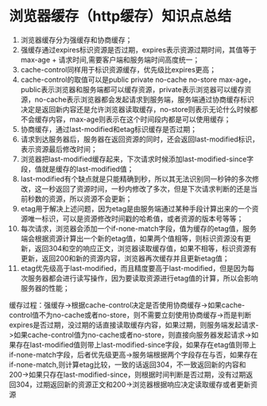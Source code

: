 # 浏览器缓存（http缓存）知识点总结

1. 浏览器缓存分为强缓存和协商缓存；
2. 强缓存通过expires标识资源是否过期，expires表示资源过期时间，其值等于max-age + 请求时间,需要客户端和服务端时间高度统一；
3. cache-control同样用于标识资源缓存，优先级比expires更高；
5. cache-control的取值可以是public private no-cache no-store max-age，public表示浏览器和服务端都可以缓存资源，private表示浏览器可以缓存资源，no-cache表示浏览器都会发起请求到服务端，服务端通过协商缓存标识决定是返回新内容还是允许浏览器读取缓存，no-store则表示无论什么时候都不会缓存内容，max-age则表示在这个时间段内都是可以使用缓存；
6. 协商缓存，通过last-modified和etag标识缓存是否过期；
7. 请求到达服务器后，服务器在返回资源的同时，还会返回last-modified标识，表示资源最后修改时间；
8. 浏览器把last-modified缓存起来，下次请求时候添加last-modified-since字段，值就是缓存的last-modified值；
9. last-modified有个缺点就是只能精确到秒，所以其无法识别同一秒钟的多次修改，这一秒返回了资源时间，一秒内修改了多次，但是下次请求判断的还是当前秒数的资源，所以资源不会更新；
10. etag用于解决上述问题，因为etag是由服务端通过某种手段计算出来的一个资源唯一标识，可以是资源修改时间戳的哈希值，或者资源的版本号等等；
11. 每次请求，浏览器会添加一个if-none-match字段，值为缓存的etag值，服务端会根据资源计算出一个新的etag值，如果两个值相等，则标识资源没有更新，返回304和空的响应正文，浏览器读取缓存值，如果不相等，标识资源有更新，返回200和新的资源内容，浏览器再次缓存并且更新etag值；
12. etag优先级高于last-modified，而且精度要高于last-modified，但是因为每次服务器都会进行读写操作，因为要读取资源进行etag值的计算，所以会影响服务器的性能；

缓存过程：强缓存->根据cache-control决定是否使用协商缓存->如果cache-control值不为no-cache或者no-store，则不需要立刻使用协商缓存->而是判断expires是否过期，没过期的话直接读取缓存内容，如果过期，则服务端发起请求->如果cache-control值为no-cache或者no-store，则直接向服务器发起请求->如果存在last-modified值则带上last-modified-since字段，如果存在etag值则带上if-none-match字段，后者优先级更高->服务端根据两个字段存在与否，如果存在if-none-match,则计算etag比较，一致的话返回304，不一致返回新的内容和200->如果只存在last-modified-since，则根据时间判断是否过期，没有过期返回304，过期返回新的资源正文和200->浏览器根据响应决定读取缓存或者更新资源
